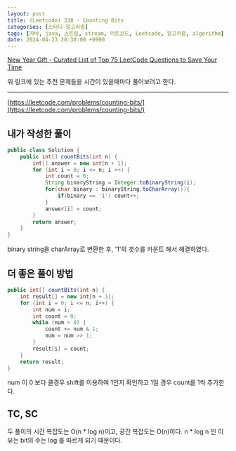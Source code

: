 ```yaml
---
layout: post
title: (Leetcode) 338 - Counting Bits
categories: [스터디-알고리즘]
tags: [자바, java, 스트림, stream, 리트코드, Leetcode, 알고리즘, algorithm]
date: 2024-04-23 20:30:00 +0900
---
```


[New Year Gift - Curated List of Top 75 LeetCode Questions to Save Your Time](https://www.teamblind.com/post/New-Year-Gift---Curated-List-of-Top-75-LeetCode-Questions-to-Save-Your-Time-OaM1orEU)

위 링크에 있는 추천 문제들을 시간이 있을때마다 풀어보려고 한다.

---

[https://leetcode.com/problems/counting-bits/](https://leetcode.com/problems/counting-bits/)

## 내가 작성한 풀이

```java
public class Solution {
    public int[] countBits(int n) {
        int[] answer = new int[n + 1];
        for (int i = 0; i <= n; i ++) {
            int count = 0;
            String binaryString = Integer.toBinaryString(i);
            for(char binary : binaryString.toCharArray()){
                if(binary == '1') count++;
            }
            answer[i] = count;
        }
        return answer;
    }
}
```

binary string을 charArray로 변환한 후, '1'의 갯수를 카운트 해서 해결하였다.

## 더 좋은 풀이 방법

```java
public int[] countBits(int n) {
    int result[] = new int[n + 1];
    for (int i = 0; i <= n; i++) {
        int num = i;
        int count = 0;
        while (num > 0) {
            count += num & 1;
            num = num >> 1;
        }
        result[i] = count;
    }
    return result;
}
```

num 이 0 보다 클경우 shift를 이용하여 1인지 확인하고 1일 경우 count를 1씩 추가한다.

## TC, SC

두 풀이의 시간 복잡도는 O(n \* log n)이고, 공간 복잡도는 O(n)이다. n \* log n 인 이유는 bit의 수는 log 를 따르게 되기 때문이다.
